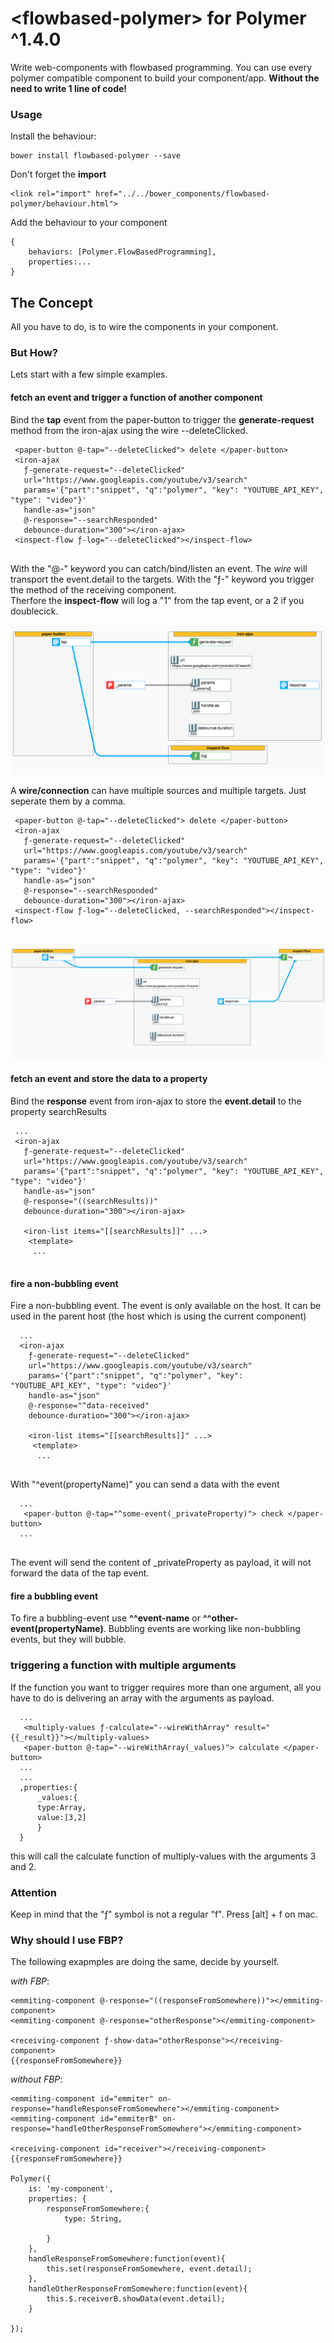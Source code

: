 # \<flowbased-polymer\> for Polymer ^1.4.0

Write web-components with flowbased programming. You can use every polymer compatible component to build your component/app. **Without the need to write 1 line of code!** 



### Usage

Install the behaviour:
```
bower install flowbased-polymer --save
```

Don't forget the **import**
```
<link rel="import" href="../../bower_components/flowbased-polymer/behaviour.html">

```
Add the behaviour to your component
```
{
    behaviors: [Polymer.FlowBasedProgramming],
    properties:...
}

```

## The Concept 
All you have to do, is to wire the components in your component. 
  
### But How?  
Lets start with a few simple examples.

#### fetch an event and trigger a function of another component

Bind the **tap** event from the paper-button to trigger the **generate-request** method from the iron-ajax using the wire --deleteClicked. 
```
 <paper-button @-tap="--deleteClicked"> delete </paper-button>
 <iron-ajax 
   ƒ-generate-request="--deleteClicked" 
   url="https://www.googleapis.com/youtube/v3/search"
   params='{"part":"snippet", "q":"polymer", "key": "YOUTUBE_API_KEY", "type": "video"}'
   handle-as="json"
   @-response="--searchResponded"
   debounce-duration="300"></iron-ajax> 
 <inspect-flow ƒ-log="--deleteClicked"></inspect-flow>
   
```
 With the "@-" keyword you can catch/bind/listen an event. The *wire* will transport the event.detail to the targets. With the "ƒ-" keyword you trigger the method of the receiving component.  
 Therfore the **inspect-flow** will log a "1" from the tap event, or a 2 if you doublecick.  
 
 ![example](assets/example.png)

 A **wire/connection** can have multiple sources and multiple targets. Just seperate them by a comma.
 
 ```
  <paper-button @-tap="--deleteClicked"> delete </paper-button>
  <iron-ajax 
    ƒ-generate-request="--deleteClicked" 
    url="https://www.googleapis.com/youtube/v3/search"
    params='{"part":"snippet", "q":"polymer", "key": "YOUTUBE_API_KEY", "type": "video"}'
    handle-as="json"
    @-response="--searchResponded"
    debounce-duration="300"></iron-ajax> 
  <inspect-flow ƒ-log="--deleteClicked, --searchResponded"></inspect-flow>
    
 ```
 ![inspect-flow trigger log on 2 connections](assets/multiple-incomming-wire.png)
 
 
 
#### fetch an event and store the data to a property 
 Bind the **response** event from iron-ajax to store the **event.detail** to the property searchResults 
 
 ```
  ...
  <iron-ajax 
    ƒ-generate-request="--deleteClicked" 
    url="https://www.googleapis.com/youtube/v3/search"
    params='{"part":"snippet", "q":"polymer", "key": "YOUTUBE_API_KEY", "type": "video"}'
    handle-as="json"
    @-response="((searchResults))"
    debounce-duration="300"></iron-ajax> 
    
    <iron-list items="[[searchResults]]" ...>
     <template>
      ...
    
 ```
#### fire a non-bubbling event
Fire a non-bubbling event. The event is only available on the host. It can be used in the parent host (the host which is using the current component) 
```
  ...
  <iron-ajax 
    ƒ-generate-request="--deleteClicked" 
    url="https://www.googleapis.com/youtube/v3/search"
    params='{"part":"snippet", "q":"polymer", "key": "YOUTUBE_API_KEY", "type": "video"}'
    handle-as="json"
    @-response="^data-received"
    debounce-duration="300"></iron-ajax> 
    
    <iron-list items="[[searchResults]]" ...>
     <template>
      ...
    
 ```
 With "^event(propertyName)" you can send a data with the event
```
  ...
   <paper-button @-tap="^some-event(_privateProperty)"> check </paper-button> 
  ...
    
 ```
The event will send the content of _privateProperty as payload, it will not forward the data of the tap event.

#### fire a bubbling event
To fire a bubbling-event use **^^event-name** or **^^other-event(propertyName)**. Bubbling events are working like non-bubbling events, but they will bubble. 

### triggering a function with multiple arguments
If the function you want to trigger requires more than one argument, all you have to do is delivering an array with the arguments as payload.
```
  ...
   <multiply-values ƒ-calculate="--wireWithArray" result="{{_result}}"></multiply-values>
   <paper-button @-tap="--wireWithArray(_values)"> calculate </paper-button> 
  ...
  ...
  ,properties:{
      _values:{
      type:Array,
      value:[3,2]
      }
  }
 ```
this will call the calculate function of multiply-values with the arguments 3 and 2.


<h3>Attention</h3>
Keep in mind that the "ƒ" symbol is not a regular "f". Press [alt] + f on mac.



### Why should I use FBP?
The following exapmples are doing the same, decide by yourself.

*with FBP*:
```
<emmiting-component @-response="((responseFromSomewhere))"></emmiting-component>
<emmiting-component @-response="otherResponse"></emmiting-component>

<receiving-component ƒ-show-data="otherResponse"></receiving-component>
{{responseFromSomewhere}}

```


*without FBP*:
```
<emmiting-component id="emmiter" on-response="handleResponseFromSomewhere"></emmiting-component>
<emmiting-component id="emmiterB" on-response="handleOtherResponseFromSomewhere"></emmiting-component>

<receiving-component id="receiver"></receiving-component>
{{responseFromSomewhere}}

Polymer({
    is: 'my-component',
    properties: {
        responseFromSomewhere:{
            type: String,

        }
    },
    handleResponseFromSomewhere:function(event){
        this.set(responseFromSomewhere, event.detail);
    },
    handleOtherResponseFromSomewhere:function(event){
        this.$.receiverB.showData(event.detail);
    }

});

```



